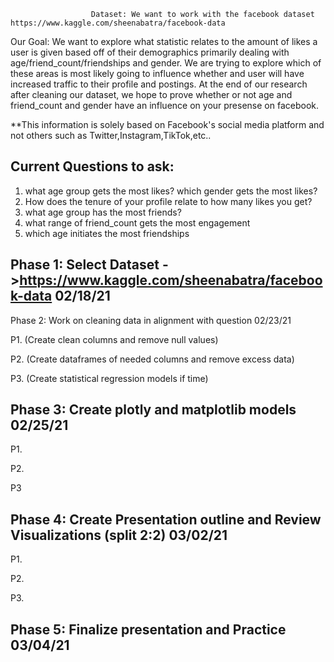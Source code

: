                       Dataset: We want to work with the facebook dataset https://www.kaggle.com/sheenabatra/facebook-data

Our Goal: We want to explore what statistic relates to the amount of likes a user is given based off of their demographics primarily dealing with age/friend_count/friendships and gender. We are trying to explore which of these areas is most likely going to influence whether and user will have increased traffic to their profile and postings. At the end of our research after cleaning our dataset, we hope to prove whether or not age and friend_count and gender have an influence on your presense on facebook. 

**This information is solely based on Facebook's social media platform and not others such as Twitter,Instagram,TikTok,etc..


Current Questions to ask:
----
1. what age group gets the most likes? which gender gets the most likes?
2. How does the tenure of your profile relate to how many likes you get?
3. what age group has the most friends?
4. what range of friend_count gets the most engagement 
5. which age initiates the most friendships


Phase 1: Select Dataset ->https://www.kaggle.com/sheenabatra/facebook-data 02/18/21
----
Phase 2: Work on cleaning data in alignment with question 02/23/21
 
 P1. (Create clean columns and remove null values)
 
 P2. (Create dataframes of needed columns and remove excess data)
  
 P3. (Create statistical regression models if time)

Phase 3: Create plotly and matplotlib models 02/25/21
----  
 P1.
  
 P2.

 P3

Phase 4: Create Presentation outline and Review Visualizations (split 2:2) 03/02/21
----
 P1.
 
 P2.
 
 P3.

Phase 5: Finalize presentation and Practice 03/04/21
----

